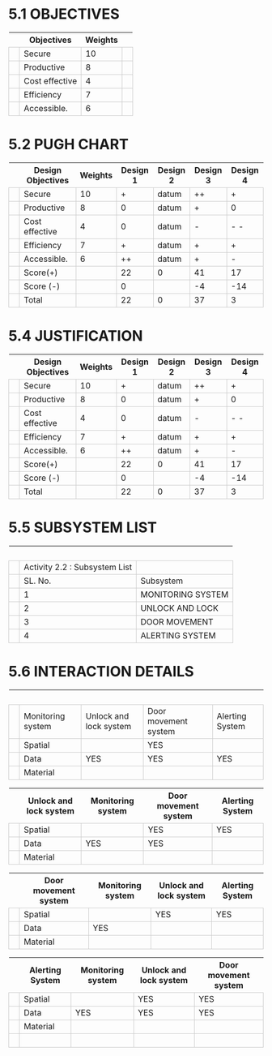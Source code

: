 # 5.1 OBJECTIVES
<html>
<body>
<!--StartFragment--><google-sheets-html-origin><style type="text/css"><!--td {border: 1px solid #cccccc;}br {mso-data-placement:same-cell;}--></style>

  | Objectives | Weights |  
-- | -- | -- | --
  | Secure | 10 |  
  | Productive | 8 |  
  | Cost effective | 4 |  
  | Efficiency | 7 |  
  | Accessible. | 6 |  

<!--EndFragment-->
</body>
</html>

# 5.2 PUGH CHART
<html>
<body>
<!--StartFragment--><google-sheets-html-origin><style type="text/css"><!--td {border: 1px solid #cccccc;}br {mso-data-placement:same-cell;}--></style>

  | Design Objectives | Weights | Design 1 | Design 2 | Design 3 | Design 4
-- | -- | -- | -- | -- | -- | --
  | Secure | 10 | + | datum | ++ | +
  | Productive | 8 | 0 | datum | + | 0
  | Cost effective | 4 | 0 | datum | - | - -
  | Efficiency | 7 | + | datum | + | +
  | Accessible. | 6 | ++ | datum | + | -
  | Score(+) |   | 22 | 0 | 41 | 17
  | Score (-) |   | 0 |   | -4 | -14
  | Total |   | 22 | 0 | 37 | 3

<!--EndFragment-->
</body>
</html>

# 5.4 JUSTIFICATION
<html>
<body>
<!--StartFragment--><google-sheets-html-origin><style type="text/css"><!--td {border: 1px solid #cccccc;}br {mso-data-placement:same-cell;}--></style>

  | Design Objectives | Weights | Design 1 | Design 2 | Design 3 | Design 4
-- | -- | -- | -- | -- | -- | --
  | Secure | 10 | + | datum | ++ | +
  | Productive | 8 | 0 | datum | + | 0
  | Cost effective | 4 | 0 | datum | - | - -
  | Efficiency | 7 | + | datum | + | +
  | Accessible. | 6 | ++ | datum | + | -
  | Score(+) |   | 22 | 0 | 41 | 17
  | Score (-) |   | 0 |   | -4 | -14
  | Total |   | 22 | 0 | 37 | 3

<!--EndFragment-->
</body>
</html>

# 5.5 SUBSYSTEM LIST
<html>
<body>
<!--StartFragment--><google-sheets-html-origin><style type="text/css"><!--td {border: 1px solid #cccccc;}br {mso-data-placement:same-cell;}--></style>

  |   |  
-- | -- | --
  | Activity 2.2  : Subsystem List
  | SL. No. | Subsystem
  | 1 | MONITORING SYSTEM
  | 2 | UNLOCK AND LOCK
  | 3 | DOOR MOVEMENT
  | 4 | ALERTING SYSTEM

<!--EndFragment-->
</body>
</html>

# 5.6 INTERACTION DETAILS
<html>
<body>
<!--StartFragment--><google-sheets-html-origin><style type="text/css"><!--td {border: 1px solid #cccccc;}br {mso-data-placement:same-cell;}--></style>

  |   |   |   |  
-- | -- | -- | -- | --
  | Monitoring system | Unlock and lock system | Door movement system | Alerting System
  | Spatial |   | YES |  
  | Data | YES | YES | YES
  | Material |   |   |  

<!--EndFragment-->
</body>
</html>
<html>
<body>
<!--StartFragment--><google-sheets-html-origin><style type="text/css"><!--td {border: 1px solid #cccccc;}br {mso-data-placement:same-cell;}--></style>

  | Unlock and lock system | Monitoring system | Door movement system | Alerting System
-- | -- | -- | -- | --
  | Spatial |   | YES | YES
  | Data | YES | YES |  
  | Material |   |   |  

<!--EndFragment-->
</body>
</html>
<html>
<body>
<!--StartFragment--><google-sheets-html-origin><style type="text/css"><!--td {border: 1px solid #cccccc;}br {mso-data-placement:same-cell;}--></style>

  | Door movement system | Monitoring system | Unlock and lock system | Alerting System
-- | -- | -- | -- | --
  | Spatial |   | YES | YES
  | Data | YES |   |  
  | Material |   |   |  

<!--EndFragment-->
</body>
</html>
<html>
<body>
<!--StartFragment--><google-sheets-html-origin><style type="text/css"><!--td {border: 1px solid #cccccc;}br {mso-data-placement:same-cell;}--></style>

  | Alerting System | Monitoring system | Unlock and lock system | Door movement system
-- | -- | -- | -- | --
  | Spatial |   | YES | YES
  | Data | YES | YES | YES
  | Material |   |   |  
  |   |   |   |  

<!--EndFragment-->
</body>
</html>